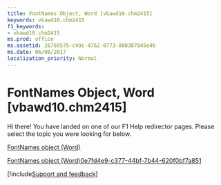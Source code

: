 ```yaml
---
title: FontNames Object, Word [vbawd10.chm2415]
keywords: vbawd10.chm2415
f1_keywords:
- vbawd10.chm2415
ms.prod: office
ms.assetid: 26769575-c49c-4762-8773-880387845e4b
ms.date: 06/08/2017
localization_priority: Normal
---
```



# FontNames Object, Word [vbawd10.chm2415]

Hi there! You have landed on one of our F1 Help redirector pages. Please select the topic you were looking for below.

[FontNames object (Word)](https://msdn.microsoft.com/library/d3a9a52f-b441-ac63-3e12-25dbf1022f38%28Office.15%29.aspx)

[FontNames object (Word)0e7fd4e9-c377-44bf-7b44-620f0bf7a851](https://msdn.microsoft.com/library/0e7fd4e9-c377-44bf-7b44-620f0bf7a851%28Office.15%29.aspx)

[!include[Support and feedback](~/includes/feedback-boilerplate.md)]